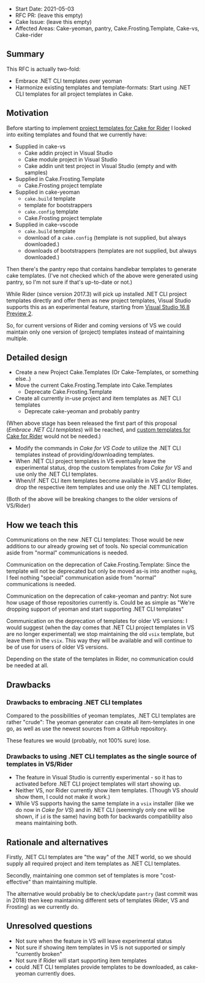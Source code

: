 - Start Date: 2021-05-03
- RFC PR: (leave this empty)
- Cake Issue: (leave this empty)
- Affected Areas: Cake-yeoman, pantry, Cake.Frosting.Template, Cake-vs, Cake-rider

## Summary
[summary]: #summary

This RFC is actually two-fold:
* Embrace .NET CLI templates over yeoman
* Harmonize existing templates and template-formats:
Start using .NET CLI templates for all project templates in Cake.

## Motivation
[motivation]: #motivation

Before starting to implement [project templates for Cake for Rider](https://github.com/cake-build/cake-rider/issues/63) I looked into exiting templates and found that we currently have:

* Supplied in cake-vs
  * Cake addin project in Visual Studio
  * Cake module project in Visual Studio
  * Cake addin unit test project in Visual Studio (empty and with samples)
* Supplied in Cake.Frosting.Template
  * Cake.Frosting project template
* Supplied in cake-yeoman
  * `cake.build` template
  * template for bootstrappers
  * `cake.config` template
  * Cake.Frosting project template
* Supplied in cake-vscode
  * `cake.build` template
  * download of a `cake.config` (template is not supplied, but always downloaded.)
  * downloads of bootstrappers (templates are not supplied, but always downloaded.)

Then there's the pantry repo that contains handlebar templates to generate cake templates.
(I've not checked which of the above were generated using pantry, so I'm not sure if that's up-to-date or not.)

While Rider (since version 2017.3) will pick up installed .NET CLI project templates directly and
offer them as new project templates, Visual Studio supports this as
an experimental feature, starting from [Visual Studio 16.8 Preview 2](https://devblogs.microsoft.com/dotnet/net-cli-templates-in-visual-studio/). 

So, for current versions of Rider and coming versions of VS we could maintain only one version of (project) templates instead of maintaining multiple.

## Detailed design
[detailed-design]: #detailed-design

* Create a new Project Cake.Templates (Or Cake-Templates, or something else..)
* Move the current Cake.Frosting.Template into Cake.Templates
  * Deprecate Cake.Frosting.Template
* Create all currently in-use project and item templates as .NET CLI templates
  * Deprecate cake-yeoman and probably pantry

(When above stage has been released the first part of this proposal (*Embrace .NET CLI templates*) will be reached, and [custom templates for Cake for Rider](https://github.com/cake-build/cake-rider/issues/63) would not be needed.)

* Modify the commands in *Cake for VS Code* to utilize the .NET CLI templates instead of providing/downloading templates. 
* When .NET CLI project templates in VS eventually leave the experimental status, drop the custom templates from *Cake for VS* and use only the .NET CLI templates.
* When/if .NET CLI item templates become available in VS and/or Rider, drop the respective item templates and use only the .NET CLI templates.

(Both of the above will be breaking changes to the older versions of VS/Rider)

## How we teach this
[how-we-teach-this]: #how-we-teach-this

Communications on the new .NET CLI templates: Those would be new additions to our already growing set of tools. No special communication aside from "normal" communications is needed.

Communication on the deprecation of Cake.Frosting.Template: Since the template will not be deprecated but only be moved as-is into another `nupkg`, I feel nothing "special" communication aside from "normal" communications is needed.

Communication on the deprecation of cake-yeoman and pantry: Not sure how usage of those repositories currently is. Could be as simple as "We're dropping support of yeoman and start supporting .NET CLI templates"

Communication on the deprecation of templates for older VS versions: I would suggest (when the day comes that .NET CLI project templates in VS are no longer experimental) we stop maintaining the old `vsix` template, but leave them in the `vsix`. This way they will be available and will continue to be of use for users of older VS versions.

Depending on the state of the templates in Rider, no communication could be needed at all.

## Drawbacks
[drawbacks]: #drawbacks

### Drawbacks to embracing .NET CLI templates

Compared to the possibilities of yeoman templates, .NET CLI templates are rather "crude": The yeoman generator can create all item-templates in one go, as well as use the newest sources from a GitHub repository.

These features we would (probably, not 100% sure) lose.

### Drawbacks to using .NET CLI templates as the single source of templates in VS/Rider

* The feature in Visual Studio is currently experimental - so it has to activated before .NET CLI project templates will start showing up.
* Neither VS, nor Rider currently show item templates. (Though VS *should* show them, I could not make it work.)
* While VS supports having the same template in a `vsix` installer (like we do now in *Cake for VS*) and in .NET CLI (seemingly only one will be shown, if `id` is the same) having both for backwards compatibility also means maintaining both.

## Rationale and alternatives
[rationale-and-alternatives]: #rationale-and-alternatives

Firstly, .NET CLI templates are "the way" of the .NET world, so we should supply all required project and item templates as .NET CLI templates.

Secondly, maintaining one common set of templates is more "cost-effective" than maintaining multiple.

The alternative would probably be to check/update `pantry` (last commit was in 2018) then keep maintaining different sets of templates (Rider, VS and Frosting) as we currently do.

## Unresolved questions
[unresolved-questions]: #unresolved-questions

* Not sure when the feature in VS will leave experimental status
* Not sure if showing item templates in VS is not supported or simply "currently broken"
* Not sure if Rider will start supporting item templates
* could .NET CLI templates provide templates to be downloaded, as cake-yeoman currently does.